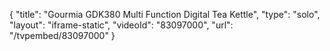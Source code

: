 {
    "title": "Gourmia GDK380 Multi Function Digital Tea Kettle",
    "type": "solo",
    "layout": "iframe-static",
    "videoId": "83097000",
    "url": "\/tvpembed\/83097000"
}